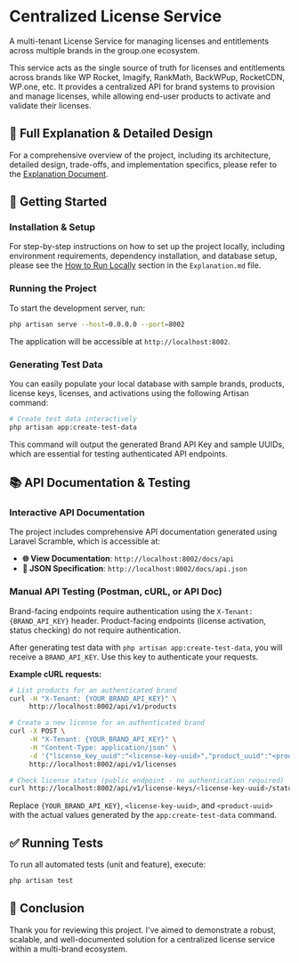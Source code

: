# Centralized License Service

A multi-tenant License Service for managing licenses and entitlements across multiple brands in the group.one ecosystem.

This service acts as the single source of truth for licenses and entitlements across brands like WP Rocket, Imagify, RankMath, BackWPup, RocketCDN, WP.one, etc. It provides a centralized API for brand systems to provision and manage licenses, while allowing end-user products to activate and validate their licenses.

## 📖 Full Explanation & Detailed Design

For a comprehensive overview of the project, including its architecture, detailed design, trade-offs, and implementation specifics, please refer to the [Explanation Document](Explanation.md).

## 🚀 Getting Started

### Installation & Setup

For step-by-step instructions on how to set up the project locally, including environment requirements, dependency installation, and database setup, please see the [How to Run Locally](#how-to-run-locally) section in the `Explanation.md` file.

### Running the Project

To start the development server, run:

```bash
php artisan serve --host=0.0.0.0 --port=8002
```

The application will be accessible at `http://localhost:8002`.

### Generating Test Data

You can easily populate your local database with sample brands, products, license keys, licenses, and activations using the following Artisan command:

```bash
# Create test data interactively
php artisan app:create-test-data
```

This command will output the generated Brand API Key and sample UUIDs, which are essential for testing authenticated API endpoints.

## 📚 API Documentation & Testing

### Interactive API Documentation

The project includes comprehensive API documentation generated using Laravel Scramble, which is accessible at:

- **🌐 View Documentation**: `http://localhost:8002/docs/api`
- **📄 JSON Specification**: `http://localhost:8002/docs/api.json`

### Manual API Testing (Postman, cURL, or API Doc)

Brand-facing endpoints require authentication using the `X-Tenant: {BRAND_API_KEY}` header. Product-facing endpoints (license activation, status checking) do not require authentication.

After generating test data with `php artisan app:create-test-data`, you will receive a `BRAND_API_KEY`. Use this key to authenticate your requests.

**Example cURL requests:**

```bash
# List products for an authenticated brand
curl -H "X-Tenant: {YOUR_BRAND_API_KEY}" \
     http://localhost:8002/api/v1/products

# Create a new license for an authenticated brand
curl -X POST \
     -H "X-Tenant: {YOUR_BRAND_API_KEY}" \
     -H "Content-Type: application/json" \
     -d '{"license_key_uuid":"<license-key-uuid>","product_uuid":"<product-uuid>"}' \
     http://localhost:8002/api/v1/licenses

# Check license status (public endpoint - no authentication required)
curl http://localhost:8002/api/v1/license-keys/<license-key-uuid>/status
```
Replace `{YOUR_BRAND_API_KEY}`, `<license-key-uuid>`, and `<product-uuid>` with the actual values generated by the `app:create-test-data` command.

## ✅ Running Tests

To run all automated tests (unit and feature), execute:

```bash
php artisan test
```

## 🙏 Conclusion

Thank you for reviewing this project. I've aimed to demonstrate a robust, scalable, and well-documented solution for a centralized license service within a multi-brand ecosystem.

